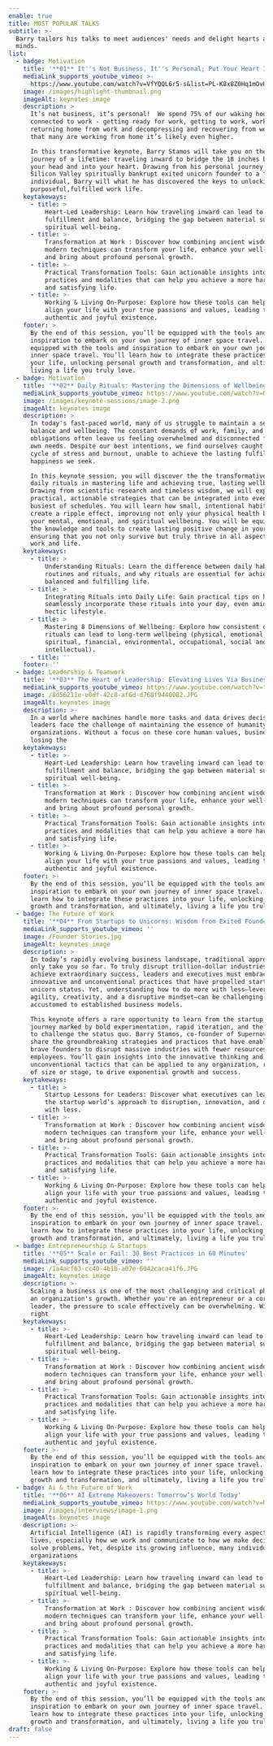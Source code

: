 ```yaml
---
enable: true
title: MOST POPULAR TALKS
subtitle: >-
  Barry tailors his talks to meet audiences' needs and delight hearts and
  minds. 
list:
  - badge: Motivation
    title: '**01** It''s Not Business, It''s Personal; Put Your Heart Into Your Work'
    mediaLink_supports_youtube_vimeo: >-
      https://www.youtube.com/watch?v=VfYQQL6r5-s&list=PL-K8x8Z0Hq1mOvU83vdIVS7-ImcVqTmc6&index=2
    image: /images/highlight-thumbnail.png
    imageAlt: keynotes image
    description: >
      It’s not business, it’s personal!  We spend 75% of our waking hours
      connected to work - getting ready for work, getting to work, working,
      returning home from work and decompressing and recovering from work. Now
      that many are working from home it’s likely even higher. 

      In this transformative keynote, Barry Stamos will take you on the greatest
      journey of a lifetime: traveling inward to bridge the 18 inches between
      your head and into your heart. Drawing from his personal journey from a
      Silicon Valley spiritually bankrupt exited unicorn founder to a fulfilled
      individual, Barry will what he has discovered the keys to unlocking a more
      purposeful,fulfilled work life.
    keytakeways:
      - title: >
          Heart-Led Leadership: Learn how traveling inward can lead to greater
          fulfillment and balance, bridging the gap between material success and
          spiritual well-being.
      - title: >-
          Transformation at Work : Discover how combining ancient wisdom with
          modern techniques can transform your life, enhance your well-being,
          and bring about profound personal growth.
      - title: >-
          Practical Transformation Tools: Gain actionable insights into the
          practices and modalities that can help you achieve a more harmonious
          and satisfying life.
      - title: >-
          Working & Living On-Purpose: Explore how these tools can help you
          align your life with your true passions and values, leading to a more
          authentic and joyful existence.
    footer: >
      By the end of this session, you’ll be equipped with the tools and
      inspiration to embark on your own journey of inner space travel. you’ll be
      equipped with the tools and inspiration to embark on your own journey of
      inner space travel. You’ll learn how to integrate these practices into
      your life, unlocking personal growth and transformation, and ultimately,
      living a life you truly love.
  - badge: Motivation
    title: '**02** Daily Rituals: Mastering the Dimensions of Wellbeing'
    mediaLink_supports_youtube_vimeo: https://www.youtube.com/watch?v=MUiklxHJ0ow
    image: /images/keynote-sessions/image-2.png
    imageAlt: keynotes image
    description: >
      In today's fast-paced world, many of us struggle to maintain a sense of
      balance and wellbeing. The constant demands of work, family, and social
      obligations often leave us feeling overwhelmed and disconnected from our
      own needs. Despite our best intentions, we find ourselves caught in a
      cycle of stress and burnout, unable to achieve the lasting fulfillment and
      happiness we seek.

      In this keynote session, you will discover the the transformative power of
      daily rituals in mastering life and achieving true, lasting wellbeing.
      Drawing from scientific research and timeless wisdom, we will explore
      practical, actionable strategies that can be integrated into even the
      busiest of schedules. You will learn how small, intentional habits can
      create a ripple effect, improving not only your physical health but also
      your mental, emotional, and spiritual wellbeing. You will be equipped with
      the knowledge and tools to create lasting positive change in your life,
      ensuring that you not only survive but truly thrive in all aspects of your
      work and life.
    keytakeways:
      - title: >
          Understanding Rituals: Learn the difference between daily habits,
          routines and rituals, and why rituals are essential for achieving a
          balanced and fulfilling life.
      - title: >
          Integrating Rituals into Daily Life: Gain practical tips on how to
          seamlessly incorporate these rituals into your day, even amidst a
          hectic lifestyle.
      - title: >
          Mastering 8 Dimensions of Wellbeing: Explore how consistent daily
          rituals can lead to long-term wellbeing (physical, emotional,
          spiritual, financial, environmental, occupational, social and
          intellectual). 
      - title: ''
    footer: ''
  - badge: Leadership & Teamwork
    title: '**03** The Heart of Leadership: Elevating Lives Via Business'
    mediaLink_supports_youtube_vimeo: https://www.youtube.com/watch?v=tH7ctIsvhxw
    image: /8d56211e-e0df-42c8-af6d-d768f9440082.JPG
    imageAlt: keynotes image
    description: >-
      In a world where machines handle more tasks and data drives decisions,
      leaders face the challenge of maintaining the essence of humanity in their
      organizations. Without a focus on these core human values, businesses risk
      losing the 
    keytakeways:
      - title: >-
          Heart-Led Leadership: Learn how traveling inward can lead to greater
          fulfillment and balance, bridging the gap between material success and
          spiritual well-being.
      - title: >-
          Transformation at Work : Discover how combining ancient wisdom with
          modern techniques can transform your life, enhance your well-being,
          and bring about profound personal growth.
      - title: >-
          Practical Transformation Tools: Gain actionable insights into the
          practices and modalities that can help you achieve a more harmonious
          and satisfying life.
      - title: >-
          Working & Living On-Purpose: Explore how these tools can help you
          align your life with your true passions and values, leading to a more
          authentic and joyful existence.
    footer: >-
      By the end of this session, you’ll be equipped with the tools and
      inspiration to embark on your own journey of inner space travel. You’ll
      learn how to integrate these practices into your life, unlocking personal
      growth and transformation, and ultimately, living a life you truly love.
  - badge: The Future of Work
    title: '**04** From Startups to Unicorns: Wisdom from Exited Founders'
    mediaLink_supports_youtube_vimeo: ''
    image: /Founder Stories.jpg
    imageAlt: keynotes image
    description: >
      In today’s rapidly evolving business landscape, traditional approaches can
      only take you so far. To truly disrupt trillion-dollar industries and
      achieve extraordinary success, leaders and executives must embrace the
      innovative and unconventional practices that have propelled startups to
      unicorn status. Yet, understanding how to do more with less—leveraging
      agility, creativity, and a disruptive mindset—can be challenging for those
      accustomed to established business models.

      This keynote offers a rare opportunity to learn from the startup journey—a
      journey marked by bold experimentation, rapid iteration, and the audacity
      to challenge the status quo. Barry Stamos, co-founder of Supernova, will
      share the groundbreaking strategies and practices that have enabled a few
      brave founders to disrupt massive industries with fewer resources and
      employees. You’ll gain insights into the innovative thinking and
      unconventional tactics that can be applied to any organization, regardless
      of size or stage, to drive exponential growth and success.
    keytakeways:
      - title: >
          Startup Lessons for Leaders: Discover what executives can learn from
          the startup world’s approach to disruption, innovation, and doing more
          with less.
      - title: >-
          Transformation at Work : Discover how combining ancient wisdom with
          modern techniques can transform your life, enhance your well-being,
          and bring about profound personal growth.
      - title: >-
          Practical Transformation Tools: Gain actionable insights into the
          practices and modalities that can help you achieve a more harmonious
          and satisfying life.
      - title: >-
          Working & Living On-Purpose: Explore how these tools can help you
          align your life with your true passions and values, leading to a more
          authentic and joyful existence.
    footer: >-
      By the end of this session, you’ll be equipped with the tools and
      inspiration to embark on your own journey of inner space travel. You’ll
      learn how to integrate these practices into your life, unlocking personal
      growth and transformation, and ultimately, living a life you truly love.
  - badge: Entrepreneurship & Startups
    title: '**05** Scale or Fail: 30 Best Practices in 60 Minutes'
    mediaLink_supports_youtube_vimeo: ''
    image: /1a4acf63-cc40-4b1b-a07e-6042caca41f6.JPG
    imageAlt: keynotes image
    description: >-
      Scaling a business is one of the most challenging and critical phases in
      an organization's growth. Whether you're an entrepreneur or a corporate
      leader, the pressure to scale effectively can be overwhelming. Without the
      right  
    keytakeways:
      - title: >-
          Heart-Led Leadership: Learn how traveling inward can lead to greater
          fulfillment and balance, bridging the gap between material success and
          spiritual well-being.
      - title: >-
          Transformation at Work : Discover how combining ancient wisdom with
          modern techniques can transform your life, enhance your well-being,
          and bring about profound personal growth.
      - title: >-
          Practical Transformation Tools: Gain actionable insights into the
          practices and modalities that can help you achieve a more harmonious
          and satisfying life.
      - title: >-
          Working & Living On-Purpose: Explore how these tools can help you
          align your life with your true passions and values, leading to a more
          authentic and joyful existence.
    footer: >-
      By the end of this session, you’ll be equipped with the tools and
      inspiration to embark on your own journey of inner space travel. You’ll
      learn how to integrate these practices into your life, unlocking personal
      growth and transformation, and ultimately, living a life you truly love.
  - badge: Ai & the Future of Work
    title: '**06** AI Extreme Makeovers: Tomorrow’s World Today'
    mediaLink_supports_youtube_vimeo: https://www.youtube.com/watch?v=UIQc7abikzE
    image: /images/interviews/image-1.png
    imageAlt: keynotes image
    description: >-
      Artificial Intelligence (AI) is rapidly transforming every aspect of our
      lives, especially how we work and communicate to how we make decisions and
      solve problems. Yet, despite its growing influence, many individuals and
      organizations
    keytakeways:
      - title: >-
          Heart-Led Leadership: Learn how traveling inward can lead to greater
          fulfillment and balance, bridging the gap between material success and
          spiritual well-being.
      - title: >-
          Transformation at Work : Discover how combining ancient wisdom with
          modern techniques can transform your life, enhance your well-being,
          and bring about profound personal growth.
      - title: >-
          Practical Transformation Tools: Gain actionable insights into the
          practices and modalities that can help you achieve a more harmonious
          and satisfying life.
      - title: >-
          Working & Living On-Purpose: Explore how these tools can help you
          align your life with your true passions and values, leading to a more
          authentic and joyful existence.
    footer: >-
      By the end of this session, you’ll be equipped with the tools and
      inspiration to embark on your own journey of inner space travel. You’ll
      learn how to integrate these practices into your life, unlocking personal
      growth and transformation, and ultimately, living a life you truly love.
draft: false
---
```


